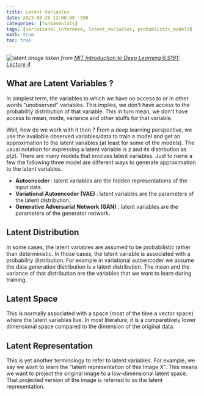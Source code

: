```yaml
---
title: Latent Variables
date: 2023-08-26 12:00:00 -500
categories: [fundamentals]
tags: [variational_inference, latent_variables, probablistic_models]
math: true
toc: true
---
```


![latent](https://i.ibb.co/qnmxF0N/chrome-Mrd-IOj-EBE0.png)
 *Image taken from [MIT Introduction to Deep Learning 6.S191: Lecture 4](https://youtu.be/3G5hWM6jqPk?t=479)*


## What are Latent Variables ?

In simplest term, the variables to which we have no access to or in other words "unobserved" variables. This implies, we don't have access to the probability distribution of that variable. This in turn mean, we don't have access to mean, mode, variance and other stuffs for that variable.

Well, how do we work with it then ? From a deep learning perspective, we use the available observed variables/data to train a model and get an approximation to the latent variables (at least for some of the models). The usual notation for expressing a latent variable is $z$ and its distribution as $p(z)$. There are many models that involves latent variables. Just to name a few the following three model are different ways to generate approximation to the latent variables.


- <b> Autoencoder </b> : latent variables are the hidden representations of the input data.
- <b>Variational Autoencoder (VAE) </b> : latent variables are the parameters of the latent distribution.
- <b> Generative Adversarial Network (GAN)</b> : latent variables are the parameters of the generator network. 

## Latent Distribution 

In some cases, the latent variables are assumed to be probabilistic rather than deterministic. In those cases, the latent variable is associated with a probability distribution. For example in variational autoencoder we assume the data generation distribution is a latent distribution. The mean and the variance of that distribution are the variables that we want to learn during training.

## Latent Space

This is normally associated with a space (most of the time a vector space) where the latent variables live. In most literature, it is a comparetively lower dimensional space compared to the dimension of the original data.

## Latent Representation

This is yet another terminology to refer to latent variables. For example, we say we want to learn the "latent representation of this Image X". This means we want to project the original image to a low-dimensional latent space. That projected version of the image is referred to as the latent representation.

<!-- ## Latent Variable Models (LVM)

Latent variable models defines a distribution over observations $x$ by using a latent variable $z$.
Now there are $5$ separate distributions associated with a LVM.

- $p(x,z)$ : Joint distribution of observation $x$ and latent variable $z$
- $p(z)$ : Prior distribution of latent variable $x$
- $p(x)$ : Marginal distribution of the observations $x$
- $p(x \mid z)$ : Conditional distribution  $x$ given $z$
- $p(z\mid x)$ : posterior conditional distribution $z$ given $x$

A visualization is shown below:



![LVM](https://i.ibb.co/mFb7gTb/chrome-x-V1u-P8-BZz-Y.png)

We can get the joint distribution $p(x,y)$ if we know prior of the latent variable $p(z)$ and the conditional distribution $p(x \mid z)$.

$$
p(x,z) = p(x \mid z ) p(z) 
$$

To get the posterior distributio we need to do the following. Note that this requires knowing the marginal distribution $p(x)$ by integrating over all possibilities of $z$ and the joint distribution $p(x,z)$.

$$
p(z \mid x)=\frac{p(x,z)}{p(x)}=\frac{p(x, z)}{\int p(x, z) d z}
$$

This is as far as we need to know as about latent variable model without getting into more complicated methods or a specific latent variable model.

From this explanation you might think that the goal of latent variable models is to learn the posterior distribution $p(z \mid x)$. That's correct, but there is a sub-goal which is learning the marginal distribution $p(x)= \int p(x, z) d z = \int  p(x\mid z) \ p(z)$.

Now how to select the prior depends on a lot of factors , but normally it's an "easy" distribution preferably in a low dimensional space. -->